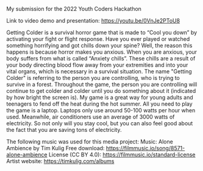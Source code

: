 My submission for the 2022 Youth Coders Hackathon

Link to video demo and presentation:
https://youtu.be/0VnJe2PToU8

Getting Colder is a survival horror game that is made to “Cool you down” by activating
your fight or flight response. Have you ever played or watched something horrifying and
got chills down your spine? Well, the reason this happens is because horror makes you
anxious. When you are anxious, your body suffers from what is called “Anxiety chills”.
These chills are a result of your body directing blood flow away from your extremities
and into your vital organs, which is necessary in a survival situation. The name "Getting
Colder" is referring to the person you are controlling, who is trying to survive in a forest.
Throughout the game, the person you are controlling will continue to get colder and
colder until you do something about it (indicated by how bright the screen is). My game
is a great way for young adults and teenagers to fend off the heat during the hot
summer. All you need to play the game is a laptop. Laptops only use around 50-100
watts per hour when used. Meanwhile, air conditioners use an average of 3000 watts of
electricity. So not only will you stay cool, but you can also feel good about the fact that
you are saving tons of electricity.

The following music was used for this media project:
Music: Alone Ambience by Tim Kulig
Free download: https://filmmusic.io/song/8571-alone-ambience
License (CC BY 4.0): https://filmmusic.io/standard-license
Artist website: https://timkulig.com/albums
